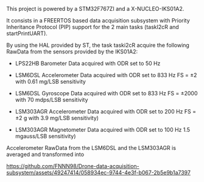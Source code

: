 This project is powered by a STM32F767ZI and a X-NUCLEO-IKS01A2. 

It consists in a FREERTOS based data acquisition subsystem with Priority Inheritance Protocol (PIP) support for the 2 main tasks (taskI2cR and startPrintUART).

By using the HAL provided by ST, the task taski2cR acquire the following RawData from the sensors provided by the IKS01A2:

- LPS22HB Barometer
  Data acquired with ODR set to 50 Hz
  
- LSM6DSL Accelerometer
  Data acquired with ODR set to 833 Hz
  FS = ±2 with 0.61 mg/LSB sensitivity
 
- LSM6DSL Gyroscope
  Data acquired with ODR set to 833 Hz
  FS = ±2000 with 70 mdps/LSB sensitivity
    
- LSM303AGR Accelerometer
  Data acquired with ODR set to 200 Hz
  FS = ±2 g with 3.9 mg/LSB sensitivity)
  
- LSM303AGR Magnetometer
  Data acquired with ODR set to 100 Hz
  1.5 mgauss/LSB sensitivity)


Accelerometer RawData from the LSM6DSL and the LSM303AGR is averaged and transformed into 

https://github.com/FNNN98/Drone-data-acquisition-subsystem/assets/49247414/058934ec-9744-4e3f-b067-2b5e9b1a7397

